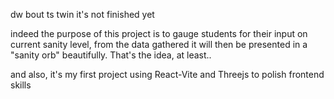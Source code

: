 dw bout ts twin it's not finished yet

indeed the purpose of this project is to gauge students for their input on current sanity level, from the data gathered it will then be presented in a "sanity orb" beautifully. That's the idea, at least..

and also, it's my first project using React-Vite and Threejs to polish frontend skills